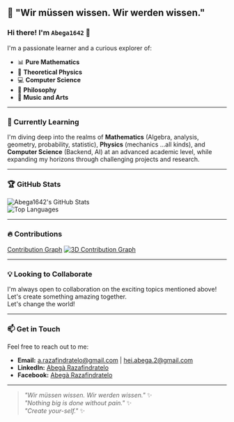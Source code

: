 ## 🧠 "Wir müssen wissen. Wir werden wissen."  

### Hi there! I'm `Abega1642` 👋  

I'm a passionate learner and a curious explorer of:  
- 📊 **Pure Mathematics**  
- 🌌 **Theoretical Physics**  
- 💻 **Computer Science**  
- 📖 **Philosophy**  
- 🎵 **Music and Arts**  

---

### 🌱 Currently Learning  
I'm diving deep into the realms of **Mathematics** (Algebra, analysis, geometry, probability, statistic), **Physics** (mechanics ...all kinds), and **Computer Science** (Backend, AI) at an advanced academic level, while expanding my horizons through challenging projects and research.  

---

### 🏆 GitHub Stats  

![Abega1642's GitHub Stats](https://github-readme-stats.vercel.app/api?username=Abega1642&show_icons=true&theme=radical&hide_title=true)  
![Top Languages](https://github-readme-stats.vercel.app/api/top-langs/?username=Abega1642&layout=compact&theme=radical)  

---

### 🔥 Contributions  
  
[Contribution Graph](https://github-readme-activity-graph.cyclic.app/graph?username=Abega1642&theme=radical&hide_border=true&color=blue)
[![3D Contribution Graph](https://skyline.github.com/Abega1642/2024)](https://skyline.github.com/Abega1642/2024)



---

### 💡 Looking to Collaborate  
I'm always open to collaboration on the exciting topics mentioned above! Let's create something amazing together.  
Let's change the world!  

---

### 📫 Get in Touch  
Feel free to reach out to me:  
- **Email:** [a.razafindratelo@gmail.com](mailto:a.razafindratelo@gmail.com) | [hei.abega.2@gmail.com](mailto:hei.abega.2@gmail.com)  
- **LinkedIn:** [Abegà Razafindratelo](https://www.linkedin.com/in/abegà-razafindratelo)  
- **Facebook:** [Abegà Razafindratelo](https://www.facebook.com/a.razafindratelo/)  

---

> *"Wir müssen wissen. Wir werden wissen."* ✨  
> *"Nothing big is done without pain."*  ✨  
> *"Create your-self."*  ✨  

<!---  
Abega1642/Abega1642 is a ✨ special ✨ repository because its `README.md` (this file) appears on your GitHub profile.  
You can click the Preview link to take a look at your changes.  
--->  

